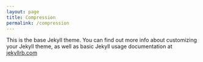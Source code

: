 ```yaml
---
layout: page
title: Compression
permalink: /compression
---
```


This is the base Jekyll theme. You can find out more info about customizing your Jekyll theme, as well as basic Jekyll usage documentation at [jekyllrb.com](https://jekyllrb.com/)

